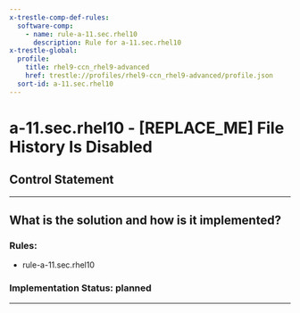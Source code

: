 ```yaml
---
x-trestle-comp-def-rules:
  software-comp:
    - name: rule-a-11.sec.rhel10
      description: Rule for a-11.sec.rhel10
x-trestle-global:
  profile:
    title: rhel9-ccn_rhel9-advanced
    href: trestle://profiles/rhel9-ccn_rhel9-advanced/profile.json
  sort-id: a-11.sec.rhel10
---
```


# a-11.sec.rhel10 - \[REPLACE_ME\] File History Is Disabled

## Control Statement

______________________________________________________________________

## What is the solution and how is it implemented?

<!-- For implementation status enter one of: implemented, partial, planned, alternative, not-applicable -->

<!-- Note that the list of rules under ### Rules: is read-only and changes will not be captured after assembly to JSON -->

<!-- Add control implementation description here for control: a-11.sec.rhel10 -->

### Rules:

  - rule-a-11.sec.rhel10

### Implementation Status: planned

______________________________________________________________________
